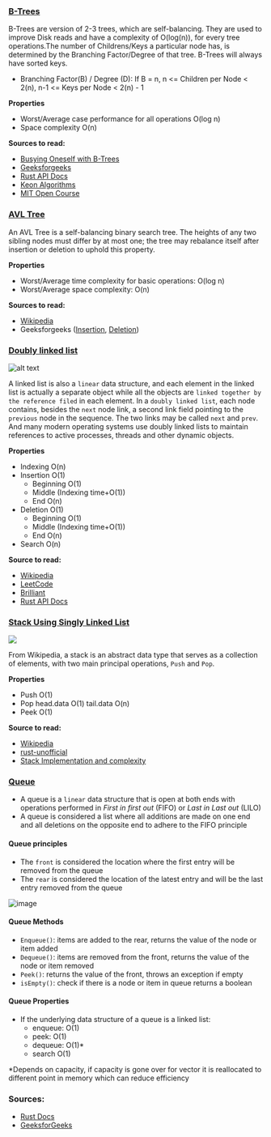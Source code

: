 ### [B-Trees](./b_tree.rs)

B-Trees are version of 2-3 trees, which are self-balancing. They are used to improve Disk reads and have a complexity of
O(log(n)), for every tree operations.The number of Childrens/Keys a particular node has, is
determined by the Branching Factor/Degree of that tree.
B-Trees will always have sorted keys.

- Branching Factor(B) / Degree (D):
  If B = n, n <= Children per Node < 2(n), n-1 <= Keys per Node < 2(n) - 1

__Properties__
* Worst/Average case performance for all operations	O(log n)
* Space complexity	O(n)

__Sources to read:__
* [Busying Oneself with B-Trees](https://medium.com/basecs/busying-oneself-with-b-trees-78bbf10522e7)
* [Geeksforgeeks](https://www.geeksforgeeks.org/introduction-of-b-tree-2/)
* [Rust API Docs](https://doc.rust-lang.org/std/collections/struct.BTreeMap.html)
* [Keon Algorithms](https://github.com/keon/algorithms)
* [MIT Open Course](https://www.youtube.com/watch?v=TOb1tuEZ2X4)

### [AVL Tree](./avl_tree.rs)

An AVL Tree is a self-balancing binary search tree. The heights of any two sibling
nodes must differ by at most one; the tree may rebalance itself after insertion or
deletion to uphold this property.

__Properties__
* Worst/Average time complexity for basic operations: O(log n)
* Worst/Average space complexity: O(n)

__Sources to read:__
* [Wikipedia](https://en.wikipedia.org/wiki/AVL_tree)
* Geeksforgeeks
([Insertion](https://www.geeksforgeeks.org/avl-tree-set-1-insertion),
[Deletion](https://www.geeksforgeeks.org/avl-tree-set-2-deletion))


### [Doubly linked list](./linked_list.rs)
![alt text][doubly-linked-list]

A linked list is also a `linear` data structure, and each element in the linked list is actually a separate object while all the objects are `linked together by the reference filed` in each element. In a `doubly linked list`, each node contains, besides the `next` node link, a second link field pointing to the `previous` node in the sequence. The two links may be called `next` and `prev`. And many modern operating systems use doubly linked lists to maintain references to active processes, threads and other dynamic objects.

__Properties__
* Indexing O(n)
* Insertion O(1)
  * Beginning O(1)
  * Middle (Indexing time+O(1))
  * End O(n)
* Deletion O(1)
  * Beginning O(1)
  * Middle (Indexing time+O(1))
  * End O(n)
* Search O(n)

__Source to read:__
* [Wikipedia](https://en.wikipedia.org/wiki/Linked_list)
* [LeetCode](https://leetcode.com/explore/learn/card/linked-list/)
* [Brilliant](https://brilliant.org/wiki/linked-lists/)
* [Rust API Docs](https://doc.rust-lang.org/std/collections/struct.LinkedList.html)


### [Stack Using Singly Linked List](./stack_using_singly_linked_list.rs)
![][stack]

From Wikipedia, a stack is an abstract data type that serves as a collection of elements, with two main principal operations, `Push` and `Pop`.

__Properties__
* Push O(1)
* Pop head.data O(1) tail.data O(n)
* Peek O(1)


__Source to read:__
* [Wikipedia](https://en.wikipedia.org/wiki/Linked_list)
* [rust-unofficial](https://rust-unofficial.github.io/too-many-lists/index.html)
* [Stack Implementation and complexity](https://medium.com/@kaichimomose/stack-implementation-and-complexity-c176924e6a6b)



[doubly-linked-list]: https://upload.wikimedia.org/wikipedia/commons/thumb/5/5e/Doubly-linked-list.svg/610px-Doubly-linked-list.svg.png

[stack]: https://upload.wikimedia.org/wikipedia/commons/thumb/b/b4/Lifo_stack.png/700px-Lifo_stack.png

### [Queue](./queue.rs)

- A queue is a `linear` data structure that is open at both ends with operations performed in *First in first out* (FIFO) or *Last in Last out* (LILO)
- A queue is considered a list where all additions are made on one end and all deletions on the opposite end to adhere to the FIFO principle

#### Queue principles
- The `front` is considered the location where the first entry will be removed from the queue
- The `rear` is considered the location of the latest entry and will be the last entry removed from the queue

![image](https://media.geeksforgeeks.org/wp-content/uploads/20220805131014/fifo.png)

#### Queue Methods
- `Enqueue()`:  items are added to the rear, returns the value of the node or item added
- `Dequeue()`:  items are removed from the front, returns the value of the node or item removed
- `Peek()`: returns the value of the front, throws an exception if empty
- `isEmpty()`: check if there is a node or item in queue returns a boolean

#### Queue Properties
- If the underlying data structure of a queue is a linked list:
  - enqueue: O(1)
  - peek: O(1)
  - dequeue: O(1)*
  - search O(1)

*Depends on capacity, if capacity is gone over for vector it is reallocated to different point in memory which can reduce efficiency

### Sources:
- [Rust Docs](https://doc.rust-lang.org/std/collections/index.html)
- [GeeksforGeeks](https://www.geeksforgeeks.org/queue-data-structure/)